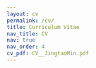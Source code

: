 ```yaml
---
layout: cv
permalink: /cv/
title: Curriculum Vitae
nav_title: CV
nav: true
nav_order: 4
cv_pdf: CV__JingtaoMin.pdf
---
```

